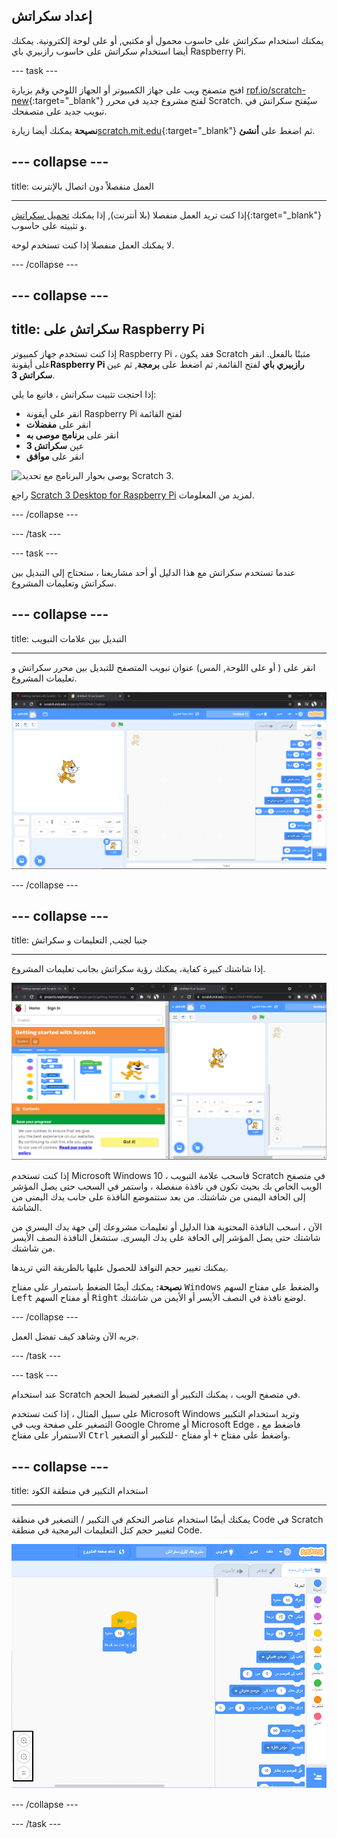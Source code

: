 ## إعداد سكراتش
يمكنك استخدام سكراتش على حاسوب محمول أو مكتبي, أو على لوحة إلكترونية. يمكنك أيضا استخدام سكراتش على حاسوب رازبيري باي Raspberry Pi.

--- task ---

افتح متصفح ويب على جهاز الكمبيوتر أو الجهاز اللوحي وقم بزيارة [rpf.io/scratch-new](https://rpf.io/scratch-new){:target="_blank"} لفتح مشروع جديد في محرر Scratch. سيُفتح سكراتش في تبويب جديد على متصفحك.

**نصيحة** يمكنك أيضا زيارة[scratch.mit.edu](https://scratch.mit.edu/){:target="_blank"} ثم اضغط على **أنشئ**.

--- collapse ---
---
title: العمل منفصلاً دون اتصال بالإنترنت

---

إذا كنت تريد العمل منفصلا (بلا أنترنت), إذا يمكنك [تحميل سكراتش](https://scratch.mit.edu/download){:target="_blank"} و تثبيته على حاسوب.

لا يمكنك العمل منفصلا إذا كنت تستخدم لوحة.

--- /collapse ---

--- collapse ---
---
title: سكراتش على Raspberry Pi
---

إذا كنت تستخدم جهاز كمبيوتر Raspberry Pi ، فقد يكون Scratch مثبتًا بالفعل. انقر على أيقونة**Raspberry Pi رازبيري باي** لفتح القائمة, ثم اضغط على **برمجة**, ثم عين **سكراتش 3**.

إذا احتجت تثبيت سكراتش ، فاتبع ما يلي:
+ انقر على أيقونة Raspberry Pi لفتح القائمة
+ انقر على **مفضلات**
+ انقر على **برنامج موصى به**
+ عين **سكراتش 3**
+ انقر على **موافق**

![يوصى بحوار البرنامج مع تحديد Scratch 3.](images/recommended-software-scratch-3.png)

راجع [Scratch 3 Desktop for Raspberry Pi](https://www.raspberrypi.org/blog/scratch-3-desktop-for-raspbian-on-raspberry-pi/) لمزيد من المعلومات.

--- /collapse ---

--- /task ---

--- task ---

عندما تستخدم سكراتش مع هذا الدليل أو أحد مشاريعنا ، ستحتاج إلى التبديل بين سكراتش وتعليمات المشروع.

--- collapse ---
---
title: التبديل بين علامات التبويب

---

انقر على ( أو على اللوحة, المس) عنوان تبويب المتصفح للتبديل بين محرر سكراتش و تعليمات المشروع.

![متصفح مع علامتي تبويب.](images/two-tabs.png)

--- /collapse ---

--- collapse ---
---
title: جنبا لجنب, التعليمات و سكراتش

---

إذا شاشتك كبيرة كفاية، يمكنك رؤية سكراتش بجانب تعليمات المشروع.

![جنبا لجنب, التعليمات و سكراتش.](images/side-by-side.png)

إذا كنت تستخدم Microsoft Windows 10 ، فاسحب علامة التبويب Scratch في متصفح الويب الخاص بك بحيث تكون في نافذة منفصلة ، واستمر في السحب حتى يصل المؤشر إلى الحافة اليمنى من شاشتك. من بعد ستتموضع النافذة على جانب يدك اليمنى من الشاشة.

الآن ، اسحب النافذة المحتوية هذا الدليل أو تعليمات مشروعك إلى جهة يدك اليسرى من شاشتك حتى يصل المؤشر إلى الحافة على يدك اليسرى. ستشغل النافذة النصف الأيسر من شاشتك.

يمكنك تغيير حجم النوافذ للحصول عليها بالطريقة التي تريدها.

**نصيحة:** يمكنك أيضًا الضغط باستمرار على مفتاح <kbd>Windows</kbd> والضغط على مفتاح السهم <kbd>Left</kbd> أو مفتاح السهم <kbd>Right</kbd> لوضع نافذة في النصف الأيسر أو الأيمن من شاشتك.

--- /collapse ---

جربه الآن وشاهد كيف تفضل العمل.

--- /task ---

--- task ---

عند استخدام Scratch في متصفح الويب ، يمكنك التكبير أو التصغير لضبط الحجم.

على سبيل المثال ، إذا كنت تستخدم Microsoft Windows وتريد استخدام التكبير التصغير على صفحة ويب في Google Chrome أو Microsoft Edge ، فاضغط مع الاستمرار على مفتاح <kbd>Ctrl</kbd> واضغط على مفتاح <kbd>+</kbd> أو مفتاح <kbd>-</kbd>للتكبير أو التصغير.

--- collapse ---
---
title: استخدام التكبير في منطقة الكود

---

يمكنك أيضًا استخدام عناصر التحكم في التكبير / التصغير في منطقة Code في Scratch لتغيير حجم كتل التعليمات البرمجية في منطقة Code.

![يتحكم التكبير في منطقة التعليمات البرمجية.](images/zoom-code-area.png)

--- /collapse ---

--- /task ---

